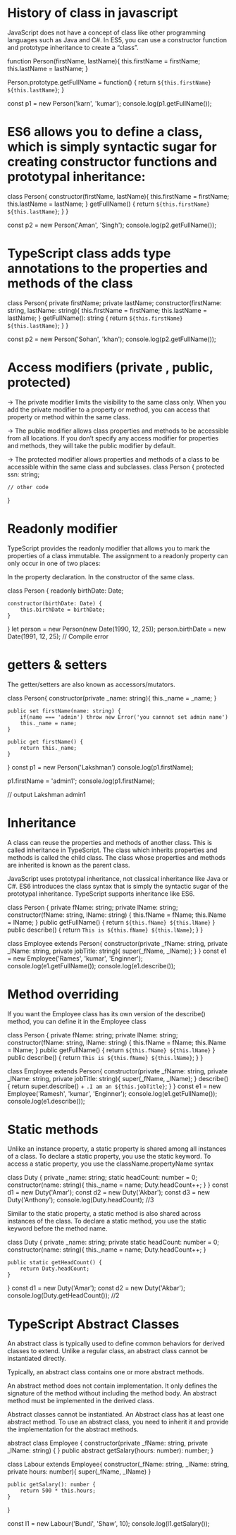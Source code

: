 # History of class in javascript
JavaScript does not have a concept of class like other programming languages such as Java and C#. In ES5, you can use a constructor function and prototype inheritance to create a “class”.

function Person(firstName, lastName){
    this.firstName = firstName;
    this.lastName = lastName;
}

Person.prototype.getFullName = function() {
    return `${this.firstName} ${this.lastName}`;
}

const p1 = new Person('karn', 'kumar');
console.log(p1.getFullName());

# ES6 allows you to define a class, which is simply syntactic sugar for creating constructor functions and prototypal inheritance:

class Person{
    constructor(firstName, lastName){
        this.firstName = firstName;
        this.lastName = lastName;
    }
    getFullName() {
        return `${this.firstName} ${this.lastName}`;
    }
}

const p2 = new Person('Aman', 'Singh');
console.log(p2.getFullName());

# TypeScript class adds type annotations to the properties and methods of the class
class Person{
    private firstName;
    private lastName;
    constructor(firstName: string, lastName: string){
        this.firstName = firstName;
        this.lastName = lastName;
    }
    getFullName(): string {
        return `${this.firstName} ${this.lastName}`;
    }
}

const p2 = new Person('Sohan', 'khan');
console.log(p2.getFullName());

# Access modifiers (private , public, protected)
-> The private modifier limits the visibility to the same class only. When you add the private modifier to a property or method, you can access that property or method within the same class.

-> The public modifier allows class properties and methods to be accessible from all locations. If you don’t specify any access modifier for properties and methods, they will take the public modifier by default.

-> The protected modifier allows properties and methods of a class to be accessible within the same class and subclasses.
class Person {
    protected ssn: string;
    
    // other code
}

# Readonly modifier
TypeScript provides the readonly modifier that allows you to mark the properties of a class immutable. The assignment to a readonly property can only occur in one of two places:

In the property declaration.
In the constructor of the same class.

class Person {
    readonly birthDate: Date;

    constructor(birthDate: Date) {
        this.birthDate = birthDate;
    }
}
let person = new Person(new Date(1990, 12, 25));
person.birthDate = new Date(1991, 12, 25); // Compile error

# getters & setters
The getter/setters are also known as accessors/mutators.

class Person{
    constructor(private _name: string){
        this._name = _name;
    }

    public set firstName(name: string) {
        if(name === 'admin') throw new Error('you cannnot set admin name')
        this._name = name;
    }

    public get firstName() {
        return this._name;
    }
}
const p1 = new Person('Lakshman')
console.log(p1.firstName);

p1.firstName = 'admin1';
console.log(p1.firstName);

// output
Lakshman
admin1

# Inheritance
A class can reuse the properties and methods of another class. This is called inheritance in TypeScript.
The class which inherits properties and methods is called the child class. The class whose properties and methods are inherited is known as the parent class.

JavaScript uses prototypal inheritance, not classical inheritance like Java or C#. ES6 introduces the class syntax that is simply the syntactic sugar of the prototypal inheritance. TypeScript supports inheritance like ES6.

class Person {
    private fName: string;
    private lName: string;
    constructor(fName: string, lName: string) {
        this.fName = fName;
        this.lName = lName;
    }
    public getFullName() {
        return `${this.fName} ${this.lName}`
    }
    public describe() {
        return `This is ${this.fName} ${this.lName}`;
    }
}

class Employee extends Person{
    constructor(private _fName: string, private _lName: string, private jobTitle: string){
        super(_fName, _lName);
    }
}
const e1 = new Employee('Rames', 'kumar', 'Enginner');
console.log(e1.getFullName());
console.log(e1.describe());

# Method overriding
If you want the Employee class has its own version of the describe() method, you can define it in the Employee class

class Person {
    private fName: string;
    private lName: string;
    constructor(fName: string, lName: string) {
        this.fName = fName;
        this.lName = lName;
    }
    public getFullName() {
        return `${this.fName} ${this.lName}`
    }
    public describe() {
        return `This is ${this.fName} ${this.lName}`;
    }
}

class Employee extends Person{
    constructor(private _fName: string, private _lName: string, private jobTitle: string){
        super(_fName, _lName);
    }
    describe() {
        return super.describe() + `.I am an ${this.jobTitle}`;
    }
}
const e1 = new Employee('Ramesh', 'kumar', 'Enginner');
console.log(e1.getFullName());
console.log(e1.describe());

# Static methods
Unlike an instance property, a static property is shared among all instances of a class.
To declare a static property, you use the static keyword. To access a static property, you use the className.propertyName syntax

class Duty {
    private _name: string;
    static headCount: number = 0;
    constructor(name: string){
        this._name = name;
        Duty.headCount++;
    }
}
const d1 = new Duty('Amar');
const d2 = new Duty('Akbar');
const d3 = new Duty('Anthony');
console.log(Duty.headCount); //3

Similar to the static property, a static method is also shared across instances of the class. To declare a static method, you use the static keyword before the method name. 

class Duty {
    private _name: string;
    private static headCount: number = 0;
    constructor(name: string){
        this._name = name;
        Duty.headCount++;
    }

    public static getHeadCount() {
        return Duty.headCount;
    }
}
const d1 = new Duty('Amar');
const d2 = new Duty('Akbar');
console.log(Duty.getHeadCount()); //2

# TypeScript Abstract Classes

An abstract class is typically used to define common behaviors for derived classes to extend. Unlike a regular class, an abstract class cannot be instantiated directly.

Typically, an abstract class contains one or more abstract methods.

An abstract method does not contain implementation. It only defines the signature of the method without including the method body. An abstract method must be implemented in the derived class.

Abstract classes cannot be instantiated.
An Abstract class has at least one abstract method.
To use an abstract class, you need to inherit it and provide the implementation for the abstract methods.

abstract class Employee {
    constructor(private _fName: string, private _lName: string) {
    }
    public abstract getSalary(hours: number): number;
}

class Labour extends Employee{
    constructor(_fName: string, _lName: string, private hours: number){
        super(_fName, _lName)
    }

    public getSalary(): number {
        return 500 * this.hours;
    }
}

const l1 = new Labour('Bundi', 'Shaw', 10);
console.log(l1.getSalary());